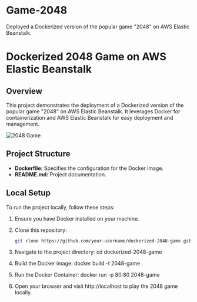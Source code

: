 # Game-2048
Deployed a Dockerized version of the popular game "2048" on AWS Elastic Beanstalk.
# Dockerized 2048 Game on AWS Elastic Beanstalk

## Overview

This project demonstrates the deployment of a Dockerized version of the popular game "2048" on AWS Elastic Beanstalk. It leverages Docker for containerization and AWS Elastic Beanstalk for easy deployment and management.

![2048 Game](screenshot.png)

## Project Structure

- **Dockerfile:** Specifies the configuration for the Docker image.
- **README.md:** Project documentation.

## Local Setup

To run the project locally, follow these steps:

1. Ensure you have Docker installed on your machine.
2. Clone this repository:

   ```bash
   git clone https://github.com/your-username/dockerized-2048-game.git
3. Navigate to the project directory:
   cd dockerized-2048-game
4. Build the Docker image:
   docker build -t 2048-game .
5. Run the Docker Container:
   docker run -p 80:80 2048-game
6. Open your browser and visit http://localhost to play the 2048 game locally.
